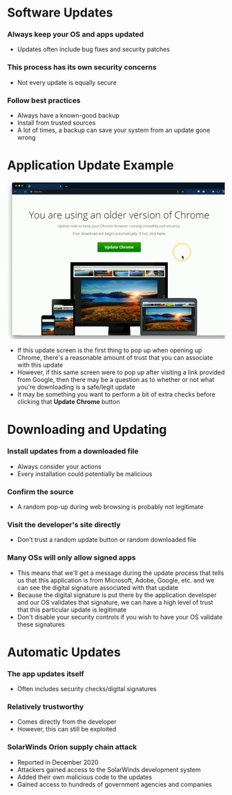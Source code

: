 # Software Updates
### Always keep your OS and apps updated
- Updates often include bug fixes and security patches
### This process has its own security concerns
- Not every update is equally secure
### Follow best practices
- Always have a known-good backup
- Install from trusted sources
- A lot of times, a backup can save your system from an update gone wrong
# Application Update Example
![](attachments/b8eb7194681b43c2a96348165cc94975.png)
- If this update screen is the first thing to pop up when opening up Chrome, there's a reasonable amount of trust that you can associate with this update
- However, if this same screen were to pop up after visiting a link provided from Google, then there may be a question as to whether or not what you're downloading is a safe/legit update
- It may be something you want to perform a bit of extra checks before clicking that **Update Chrome** button
# Downloading and Updating
### Install updates from a downloaded file
- Always consider your actions
- Every installation could potentially be malicious
### Confirm the source
- A random pop-up during web browsing is probably not legitimate
### Visit the developer's site directly
- Don't trust a random update button or random downloaded file
### Many OSs will only allow signed apps
- This means that we'll get a message during the update process that tells us that this application is from Microsoft, Adobe, Google, etc. and we can see the digital signature associated with that update
- Because the digital signature is put there by the application developer and our OS validates that signature, we can have a high level of trust that this particular update is legitimate
- Don't disable your security controls if you wish to have your OS validate these signatures
# Automatic Updates
### The app updates itself
- Often includes security checks/digital signatures
### Relatively trustworthy
- Comes directly from the developer
- However, this can still be exploited
### SolarWinds Orion supply chain attack
- Reported in December 2020
- Attackers gained access to the SolarWinds development system
- Added their own malicious code to the updates
- Gained access to hundreds of government agencies and companies
